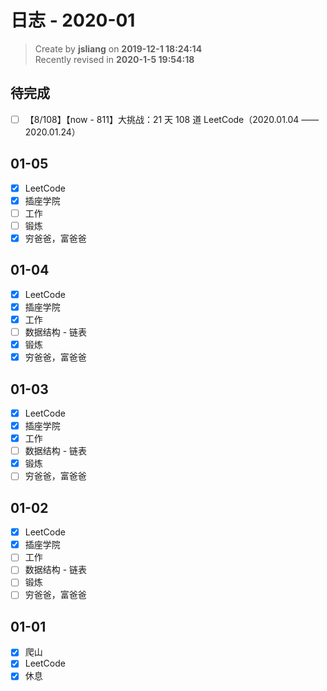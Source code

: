日志 - 2020-01
===

> Create by **jsliang** on **2019-12-1 18:24:14**  
> Recently revised in **2020-1-5 19:54:18**

## 待完成

* [ ] 【8/108】【now - 811】大挑战：21 天 108 道 LeetCode（2020.01.04 —— 2020.01.24）

## 01-05

* [x] LeetCode
* [x] 插座学院
* [ ] 工作
* [ ] 锻炼
* [x] 穷爸爸，富爸爸

## 01-04

* [x] LeetCode
* [x] 插座学院
* [x] 工作
* [ ] 数据结构 - 链表
* [x] 锻炼
* [x] 穷爸爸，富爸爸

## 01-03

* [x] LeetCode
* [x] 插座学院
* [x] 工作
* [ ] 数据结构 - 链表
* [x] 锻炼
* [ ] 穷爸爸，富爸爸

## 01-02

* [x] LeetCode
* [x] 插座学院
* [ ] 工作
* [ ] 数据结构 - 链表
* [ ] 锻炼
* [ ] 穷爸爸，富爸爸

## 01-01

* [x] 爬山
* [x] LeetCode
* [x] 休息